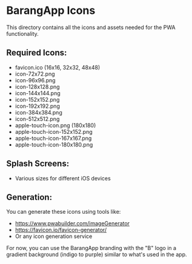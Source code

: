 # BarangApp Icons

This directory contains all the icons and assets needed for the PWA functionality.

## Required Icons:
- favicon.ico (16x16, 32x32, 48x48)
- icon-72x72.png
- icon-96x96.png  
- icon-128x128.png
- icon-144x144.png
- icon-152x152.png
- icon-192x192.png
- icon-384x384.png
- icon-512x512.png
- apple-touch-icon.png (180x180)
- apple-touch-icon-152x152.png
- apple-touch-icon-167x167.png
- apple-touch-icon-180x180.png

## Splash Screens:
- Various sizes for different iOS devices

## Generation:
You can generate these icons using tools like:
- https://www.pwabuilder.com/imageGenerator
- https://favicon.io/favicon-generator/
- Or any icon generation service

For now, you can use the BarangApp branding with the "B" logo in a gradient background (indigo to purple) similar to what's used in the app.
